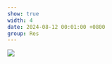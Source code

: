```yaml
---
show: true
width: 4
date: 2024-08-12 00:01:00 +0800
group: Res
---
```

<div>
    <img data-src="{{ '/assets/img/research/sca/seepage_chess_adhesion21.gif' | relative_url }}" class="lazy w-100 rounded" src="{{ '/assets/img/empty_300x200.png' | relative_url }}">
</div>
